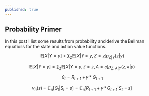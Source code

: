 ```yaml
---
published: true
---
```

## Probability Primer

In this post I list some results from probability and derive the Bellman equations for the state and action value functions.


$$ \mathbb{E}[X|Y=y] = \sum_{z} \mathbb{E}[X|Y=y, Z=z] p_{Z|Y}(z|y)$$

$$ \mathbb{E}[X|Y=y] = \sum_{z} \mathbb{E}[X|Y=y, Z=z, A=a] p_{Z, A|Y}(z, a|y)$$

$$ G_t = R_{t+1} + \gamma*G_{t+1} $$

$$ v_{\pi}(s) = \mathbb{E}_{\pi} [G_{t}|S_t = s] = \mathbb{E}_{\pi} [ R_{t+1} + \gamma*G_{t+1}|S_t = s]$$



